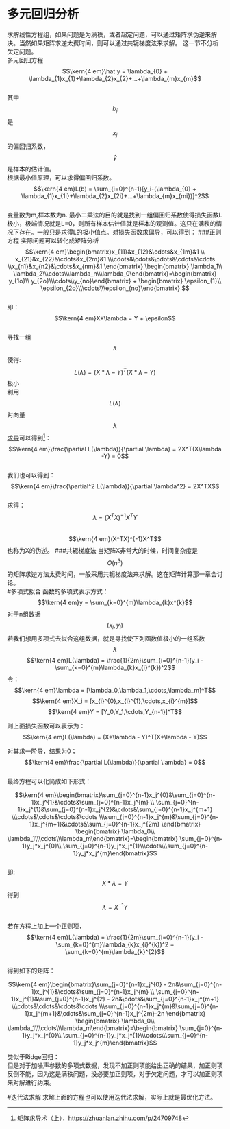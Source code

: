 # 多元回归分析
求解线性方程组，如果问题是为满秩，或者超定问题，可以通过矩阵求伪逆来解决。当然如果矩阵求逆太费时间，则可以通过共轭梯度法来求解。   这一节不分析欠定问题。  
多元回归方程  
$$\kern{4 em}\hat y = \lambda_{0} + \lambda_{1}x_{1}+\lambda_{2}x_{2}+...+\lambda_{m}x_{m}$$  
其中$$b_j$$是$$x_j$$的偏回归系数，$$\hat y$$是样本的估计值。  
根据最小值原理，可以求得偏回归系数。  
$$\kern{4 em}L(b) = \sum_{i=0}^{n-1}[y_i-(\lambda_{0} + \lambda_{1}x_{1i}+\lambda_{2}x_{2i}+...+\lambda_{m}x_{mi})]^2$$  
变量数为m,样本数为n. 最小二乘法的目的就是找到一组偏回归系数使得损失函数L极小，极端情况就是L=0，则所有样本估计值就是样本的观测值。这只在满秩的情况下存在。一般只是求得L的极小值点。对损失函数求偏导，可以得到：
###正则方程
实际问题可以转化成矩阵分析  
$$\kern{4 em}\begin{bmatrix}x_{11}&x_{12}&\cdots&x_{1m}&1
\\ x_{21}&x_{22}&\cdots&x_{2m}&1
\\\cdots&\cdots&\cdots&\cdots&\cdots
\\x_{n1}&x_{n2}&\cdots&x_{nm}&1
\end{bmatrix}
\begin{bmatrix} \lambda_1\\ \lambda_2\\\cdots\\\lambda_n\\\lambda_0\end{bmatrix}=\begin{bmatrix} y_{1o}\\ y_{2o}\\\cdots\\y_{no}\end{bmatrix} + \begin{bmatrix} \epsilon_{1}\\ \epsilon_{2o}\\\cdots\\\epsilon_{no}\end{bmatrix} $$  
即：  
$$\kern{4 em}X*\lambda = Y + \epsilon$$  
寻找一组$$\lambda$$使得:$$L(\lambda) = (X*\lambda - Y)^T(X*\lambda - Y)$$极小  
利用$$L(\lambda)$$对向量$$\lambda$$[求导](https://zhuanlan.zhihu.com/p/24709748)可以得到[^1]：  
$$\kern{4 em}\frac{\partial L(\lambda)}{\partial \lambda} = 2X^T(X\lambda -Y) = 0$$  
我们也可以得到：
$$\kern{4 em}\frac{\partial^2 L(\lambda)}{\partial \lambda^2} = 2X^TX$$  
求得：$$\lambda = (X^TX)^{-1}X^TY$$  
$$\kern{4 em}(X^TX)^{-1}X^T$$也称为X的伪逆。
###共轭梯度法
当矩阵X非常大的时候，时间复杂度是$$O(n^3)$$的矩阵求逆方法太费时间，一般采用共轭梯度法来求解。这在矩阵计算那一章会讨论。  
#多项式拟合
函数的多项式表示方式：
$$\kern{4 em}y = \sum_{k=0}^{m}\lambda_{k}x^{k}$$
对于n组数据$$(x_i,y_i)$$若我们想用多项式去拟合这组数据，就是寻找使下列函数值极小的一组系数$$\lambda$$
$$\kern{4 em}L(\lambda) = \frac{1}{2m}\sum_{i=0}^{n-1}(y_i - \sum_{k=0}^{m}\lambda_{k}x_{i}^{k})^2$$
令：
$$\kern{4 em}\lambda = [\lambda_0,\lambda_1,\cdots,\lambda_m]^T$$
$$\kern{4 em}X_i = [x_{i}^{0},x_{i}^{1},\cdots,x_{i}^{m}]$$
$$\kern{4 em}Y = [Y_0,Y_1,\cdots,Y_{n-1}]^T$$

则上面损失函数可以表示为：
$$\kern{4 em}L(\lambda) = (X*\lambda - Y)^T(X*\lambda - Y)$$

对其求一阶导，结果为0；  
$$\kern{4 em}\frac{\partial L(\lambda)}{\partial \lambda} = 0$$  
最终方程可以化简成如下形式：  

$$\kern{4 em}\begin{bmatrix}\sum_{j=0}^{n-1}x_j^{0}&\sum_{j=0}^{n-1}x_j^{1}&\cdots&\sum_{j=0}^{n-1}x_j^{m}
\\ \sum_{j=0}^{n-1}x_j^{1}&\sum_{j=0}^{n-1}x_j^{2}&\cdots&\sum_{j=0}^{n-1}x_j^{m+1}
\\\cdots&\cdots&\cdots&\cdots
\\\sum_{j=0}^{n-1}x_j^{m}&\sum_{j=0}^{n-1}x_j^{m+1}&\cdots&\sum_{j=0}^{n-1}x_j^{2m}
\end{bmatrix}
\begin{bmatrix} \lambda_0\\ \lambda_1\\\cdots\\\lambda_m\end{bmatrix}=\begin{bmatrix} \sum_{j=0}^{n-1}y_j*x_j^{0}\\ \sum_{j=0}^{n-1}y_j*x_j^{1}\\\cdots\\\sum_{j=0}^{n-1}y_j*x_j^{m}\end{bmatrix}$$   
即:$$X*\lambda = Y$$ 得到 $$\lambda = X^{-1}Y$$  
若在方程上加上一个正则项，  
$$\kern{4 em}L(\lambda) = \frac{1}{2m}\sum_{i=0}^{n-1}(y_i - \sum_{k=0}^{m}\lambda_{k}x_{i}^{k})^2 + \sum_{k=0}^{m}\lambda_{k}^{2}$$  
得到如下的矩阵：  

$$\kern{4 em}\begin{bmatrix}\sum_{j=0}^{n-1}x_j^{0} - 2n&\sum_{j=0}^{n-1}x_j^{1}&\cdots&\sum_{j=0}^{n-1}x_j^{m}
\\ \sum_{j=0}^{n-1}x_j^{1}&\sum_{j=0}^{n-1}x_j^{2} - 2n&\cdots&\sum_{j=0}^{n-1}x_j^{m+1}
\\\cdots&\cdots&\cdots&\cdots
\\\sum_{j=0}^{n-1}x_j^{m}&\sum_{j=0}^{n-1}x_j^{m+1}&\cdots&\sum_{j=0}^{n-1}x_j^{2m}-2n
\end{bmatrix}
\begin{bmatrix} \lambda_0\\ \lambda_1\\\cdots\\\lambda_m\end{bmatrix}=\begin{bmatrix} \sum_{j=0}^{n-1}y_j*x_j^{0}\\ \sum_{j=0}^{n-1}y_j*x_j^{1}\\\cdots\\\sum_{j=0}^{n-1}y_j*x_j^{m}\end{bmatrix}$$ 

类似于Ridge回归：  
但是对于加噪声参数的多项式数据，发现不加正则项能给出正确的结果，加正则项反倒不能，因为这是满秩问题，没必要加正则项，对于欠定问题，才可以加正则项来对解进行约束。  

#迭代法求解
求解上面的方程也可以使用迭代法求解，实际上就是最优化方法。



[^1]: 矩阵求导术（上），https://zhuanlan.zhihu.com/p/24709748

